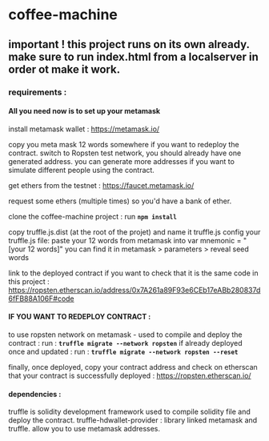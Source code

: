 # coffee-machine

## important ! this project runs on its own already. make sure to run index.html from a localserver in order ot make it work.

### requirements :
#### All you need now is to set up your metamask
install metamask wallet :
https://metamask.io/

copy you meta mask 12 words somewhere if you want to redeploy the contract.
switch to Ropsten test network, you should already have one generated address.
you can generate more addresses if you want to simulate different people using the contract.

get ethers from the testnet :
https://faucet.metamask.io/

request some ethers (multiple times) so you'd have a bank of ether.

clone the coffee-machine project :
run **`npm install`**

copy truffle.js.dist (at the root of the projet) and name it truffle.js
config your truffle.js file:
paste your 12 words from metamask into var mnemonic = "[your 12 words]"
you can find it in metamask > parameters > reveal seed words

link to the deployed contract if you want to check that it is the same code in this project :
https://ropsten.etherscan.io/address/0x7A261a89F93e6CEb17eABb280837d6fFB88A106F#code

#### IF YOU WANT TO REDEPLOY CONTRACT :
to use ropsten network on metamask - used to compile and deploy the contract :
run : **`truffle migrate --network ropsten`**
if already deployed once and updated :
run : **`truffle migrate --network ropsten --reset`**

finally, once deployed, copy your contract address and
check on etherscan that your contract is successfully deployed :
https://ropsten.etherscan.io/

#### dependencies :
truffle is solidity development framework used to compile solidity file and deploy the contract.
truffle-hdwallet-provider : library linked metamask and truffle. allow you to use metamask addresses.


